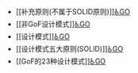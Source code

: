 - [[补充原则(不属于SOLID原则)]][♿GO](https://github.com/FourteenD/Note/blob/main/技术/设计模式/补充原则(不属于SOLID原则).md)
- [[非GoF设计模式]][♿GO](https://github.com/FourteenD/Note/blob/main/技术/设计模式/非GoF设计模式.md)
- [[设计模式]][♿GO](https://github.com/FourteenD/Note/blob/main/技术/设计模式/设计模式.md)
- [[设计模式五大原则(SOLID)]][♿GO](https://github.com/FourteenD/Note/blob/main/技术/设计模式/设计模式五大原则(SOLID).md)
- [[GoF的23种设计模式]][♿GO](https://github.com/FourteenD/Note/blob/main/技术/设计模式/GoF的23种设计模式.md)
